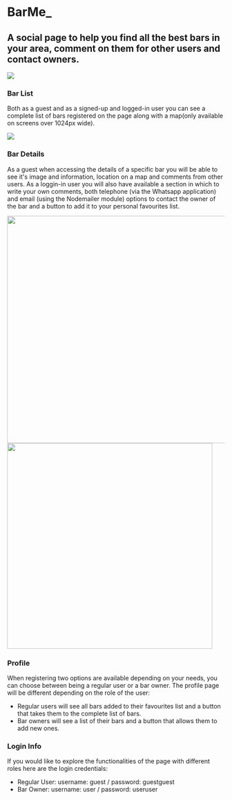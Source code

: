 # BarMe_
## A social page to help you find all the best bars in your area, comment on them for other users and contact owners.

<img src='https://res.cloudinary.com/barme/image/upload/v1610213351/Project-2/Screenshot_2021-01-09_at_18.15.08_ut5x6p.png'>


### Bar List
Both as a guest and as a signed-up and logged-in user you can see a complete list of bars registered on the page along with a map(only available on screens over 1024px wide).


<img src='https://res.cloudinary.com/barme/image/upload/v1610214220/Project-2/Screenshot_2021-01-09_at_18.19.33_dso9o6.png'>


### Bar Details
As a guest when accessing the details of a specific bar you will be able to see it's image and information, location on a map and comments from other users. As a loggin-in user you will also have available a section in which to write your own comments, both telephone (via the Whatsapp application) and email (using the Nodemailer module) options to contact the owner of the bar and a button to add it to your personal favourites list.


<img src='https://res.cloudinary.com/barme/image/upload/v1610213352/Project-2/Screenshot_2021-01-09_at_18.21.00_fag27f.png' width='525'>  <img src='https://res.cloudinary.com/barme/image/upload/v1610213372/Project-2/Screenshot_2021-01-09_at_18.25.17_lpfre0.png' width='475'>


### Profile
When registering two options are available depending on your needs, you can choose between being a regular user or a bar owner. The profile page will be different depending on the role of the user:
- Regular users will see all bars added to their favourites list and a button that takes them to the complete list of bars.
- Bar owners will see a list of their bars and a button that allows them to add new ones.


### Login Info
If you would like to explore the functionalities of the page with different roles here are the login credentials:
- Regular User: username: guest / password: guestguest 
- Bar Owner: username: user / password: useruser







